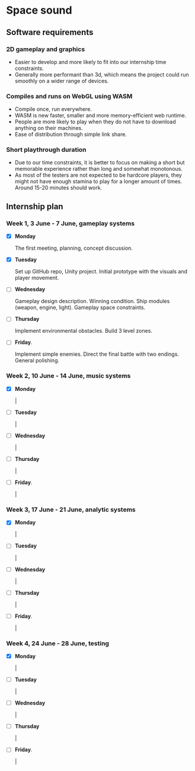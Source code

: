# Space sound

## Software requirements

### 2D gameplay and graphics

- Easier to develop and more likely to fit into our internship time constraints.
- Generally more performant than 3d, which means the project could run smoothly on a wider range of devices.

### Compiles and runs on WebGL using WASM

- Compile once, run everywhere.
- WASM is new faster, smaller and more memory-efficient web runtime.
- People are more likely to play when they do not have to download anything on their machines.
- Ease of distribution through simple link share.

### Short playthrough duration

- Due to our time constraints, it is better to focus on making a short but memorable experience rather than long and somewhat monotonous.
- As most of the testers are not expected to be hardcore players, they might not have enough stamina to play for a longer amount of times. Around 15-20 minutes should work.

## Internship plan

### Week 1, 3 June - 7 June, gameplay systems

- [x] **Monday**
  
  The first meeting, planning, concept discussion.

- [x] **Tuesday**

  Set up GitHub repo, Unity project. Initial prototype with the visuals and player movement.

- [ ] **Wednesday**
  
  Gameplay design description. Winning condition. Ship modules (weapon, engine, light). Gameplay space constraints.

- [ ] **Thursday**
  
  Implement environmental obstacles. Build 3 level zones.

- [ ] **Friday**.
  
  Implement simple enemies. Direct the final battle with two endings. General polishing.

### Week 2, 10 June - 14 June, music systems

- [x] **Monday**
  
  |

- [ ] **Tuesday**

  |

- [ ] **Wednesday**
  
  |

- [ ] **Thursday**
  
  |

- [ ] **Friday**.
  
  |

### Week 3, 17 June - 21 June, analytic systems

- [x] **Monday**
  
  |

- [ ] **Tuesday**

  |

- [ ] **Wednesday**
  
  |

- [ ] **Thursday**
  
  |

- [ ] **Friday**.
  
  |

### Week 4, 24 June - 28 June, testing

- [x] **Monday**
  
  |

- [ ] **Tuesday**

  |

- [ ] **Wednesday**
  
  |

- [ ] **Thursday**
  
  |

- [ ] **Friday**.
  
  |
